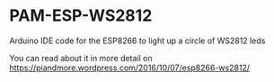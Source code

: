 # PAM-ESP-WS2812

Arduino IDE code for the ESP8266 to light up a circle of WS2812 leds

You can read about it in more detail on https://piandmore.wordpress.com/2016/10/07/esp8266-ws2812/
